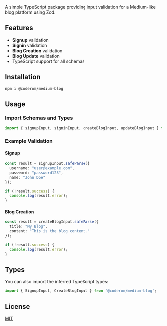 A simple TypeScript package providing input validation for a Medium-like blog platform using Zod.

## Features
- **Signup** validation
- **Signin** validation
- **Blog Creation** validation
- **Blog Update** validation
- TypeScript support for all schemas

## Installation

```bash
npm i @coderom/medium-blog
```

## Usage

### Import Schemas and Types

```ts
import { signupInput, signinInput, createBlogInput, updateBlogInput } from '@coderom/medium-blog';
```

### Example Validation

#### Signup

```ts
const result = signupInput.safeParse({
  username: "user@example.com",
  password: "password123",
  name: "John Doe"
});

if (!result.success) {
  console.log(result.error);
}
```

#### Blog Creation

```ts
const result = createBlogInput.safeParse({
  title: "My Blog",
  content: "This is the blog content."
});

if (!result.success) {
  console.log(result.error);
}
```

## Types

You can also import the inferred TypeScript types:

```ts
import { SignupInput, CreateBlogInput } from '@coderom/medium-blog';
```

## License

[MIT](https://choosealicense.com/licenses/mit/)